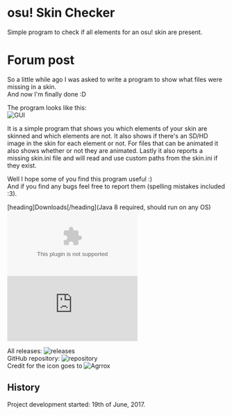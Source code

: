 # osu! Skin Checker
Simple program to check if all elements for an osu! skin are present.

# Forum post
So a little while ago I was asked to write a program to show what files were missing in a skin.<br>
And now I'm finally done :D

The program looks like this:<br>
![GUI](http://i.imgur.com/TDJ4RQN.png)

It is a simple program that shows you which elements of your skin are skinned and which elements are not. It also shows if there's an SD/HD image in the skin for each element or not. For files that can be animated it also shows whether or not they are animated. Lastly it also reports a missing skin.ini file and will read and use custom paths from the skin.ini if they exist.

Well I hope some of you find this program useful :)<br>
And if you find any bugs feel free to report them (spelling mistakes included :3).

[heading]Downloads[/heading](Java 8 required, should run on any OS)<br>
![Windows executable](https://github.com/RoanH/osuSkinChecker/releases/download/v1.0/SkinChecker-v1.0.exe)<br>
![Runnable Java Archive](https://github.com/RoanH/osuSkinChecker/releases/download/v1.0/SkinChecker-v1.0.jar)

All releases: ![releases](https://github.com/RoanH/osuSkinChecker/releases)<br>
GitHub repository: ![repository](https://github.com/RoanH/osuSkinChecker]SkinChecker)<br>
Credit for the icon goes to ![Agrrox](https://osu.ppy.sh/u/agrrox)

## History
Project development started: 19th of June, 2017.